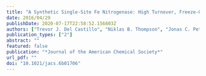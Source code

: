 ```yaml
---
title: "A Synthetic Single-Site Fe Nitrogenase: High Turnover, Freeze-Quench <sup>57</sup>Fe Mössbauer Data, and a Hydride Resting State"
date: 2016/04/29
publishDate: 2020-07-17T22:58:52.156803Z
authors: ["Trevor J. Del Castillo", "Niklas B. Thompson", "Jonas C. Peters"]
publication_types: ["2"]
abstract: ""
featured: false
publication: "*Journal of the American Chemical Society*"
url_pdf: ""
doi: "10.1021/jacs.6b01706"
---
```


